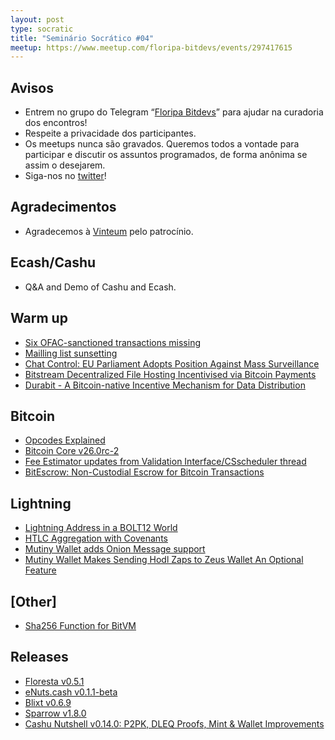 ```yaml
---
layout: post
type: socratic
title: "Seminário Socrático #04"
meetup: https://www.meetup.com/floripa-bitdevs/events/297417615
---
```


## Avisos

- Entrem no grupo do Telegram “[Floripa Bitdevs](https://t.me/+NX48UXH0WVZiZTIx)” para ajudar na curadoria dos encontros!
- Respeite a privacidade dos participantes.
- Os meetups nunca são gravados. Queremos todos a vontade para participar e discutir os assuntos programados, de forma anônima se assim o desejarem.
- Siga-nos no [twitter](https://twitter.com/floripabitdevs)!

## Agradecimentos

- Agradecemos à [Vinteum](https://vinteum.org/) pelo patrocínio.

## Ecash/Cashu

* Q&A and Demo of Cashu and Ecash.

## Warm up

* [Six OFAC-sanctioned transactions missing](https://b10c.me/observations/08-missing-sanctioned-transactions)
* [Mailling list sunsetting](https://lists.linuxfoundation.org/pipermail/bitcoin-dev/2023-November/022134.html)
* [Chat Control: EU Parliament Adopts Position Against Mass Surveillance](https://www.nobsbitcoin.com/eu-parliament-votes-against-chat-control/)
* [Bitstream Decentralized File Hosting Incentivised via Bitcoin Payments](https://robinlinus.com/bitstream.pdf)
* [Durabit - A Bitcoin-native Incentive Mechanism for Data Distribution](https://github.com/4de67a207019fd4d855ef0a188b4519c/Durabit/blob/main/Durabit%20-%20A%20Bitcoin-native%20Incentive%20Mechanism%20for%20Data%20Distribution.pdf)

## Bitcoin

* [Opcodes Explained](https://opcodeexplained.com/opcodes/)
* [Bitcoin Core v26.0rc-2](https://bitcoincore.org/bin/bitcoin-core-26.0/)
* [Fee Estimator updates from Validation Interface/CSscheduler thread](https://github.com/bitcoin/bitcoin/pull/28368)
* [BitEscrow: Non-Custodial Escrow for Bitcoin Transactions](https://www.nobsbitcoin.com/bitescrow-beta-launched/)

## Lightning

* [Lightning Address in a BOLT12 World](https://lists.linuxfoundation.org/pipermail/lightning-dev/2023-November/004204.html)
* [HTLC Aggregation with Covenants](https://lists.linuxfoundation.org/pipermail/lightning-dev/2023-October/004181.html)
* [Mutiny Wallet adds Onion Message support](https://www.nobsbitcoin.com/mutiny-wallet-v0-4-28/)
* [Mutiny Wallet Makes Sending Hodl Zaps to Zeus Wallet An Optional Feature](https://www.nobsbitcoin.com/mutiny-wallet-disables-sending-zaps-to-zeus-users/)

## [Other]

* [Sha256 Function for BitVM](https://twitter.com/super_testnet/status/1726772975544807913)

## Releases

* [Floresta v0.5.1](https://github.com/Davidson-Souza/Floresta/releases/tag/v0.5.1)
* [eNuts.cash v0.1.1-beta](https://www.nobsbitcoin.com/enuts-v0-1-0-beta/)
* [Blixt v0.6.9](https://github.com/hsjoberg/blixt-wallet/releases/tag/v0.6.9)
* [Sparrow v1.8.0](https://github.com/sparrowwallet/sparrow/releases/tag/1.8.0)
* [Cashu Nutshell v0.14.0: P2PK, DLEQ Proofs, Mint & Wallet Improvements](https://www.nobsbitcoin.com/cashu-nutshell-v0-14-0/)
